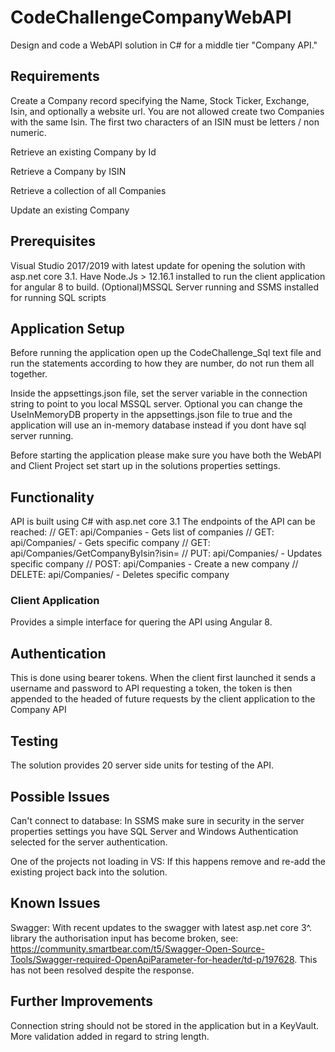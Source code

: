 # CodeChallengeCompanyWebAPI
Design and code a WebAPI solution in C# for a middle tier "Company API."

## Requirements
Create a Company record specifying the Name, Stock Ticker, Exchange, Isin, and optionally a website
url. You are not allowed create two Companies with the same Isin. The first two characters of an ISIN
must be letters / non numeric.

Retrieve an existing Company by Id

Retrieve a Company by ISIN

Retrieve a collection of all Companies

Update an existing Company

## Prerequisites
Visual Studio 2017/2019 with latest update for opening the solution with asp.net core 3.1.
Have Node.Js > 12.16.1 installed to run the client application for angular 8 to build.
(Optional)MSSQL Server running and SSMS installed for running SQL scripts

## Application Setup
Before running the application open up the CodeChallenge_Sql text file and run the statements according to how they are number, do not run them all together.

Inside the appsettings.json file, set the server variable in the connection string to point to you local MSSQL server.
Optional you can change the UseInMemoryDB property in the appsettings.json file to true and the application will use an in-memory database instead if you dont have sql server running.

Before starting the application please make sure you have both the WebAPI and Client Project set start up in the solutions properties settings.

## Functionality
API is built using C# with  asp.net core 3.1
The endpoints of the API can be reached:
// GET: api/Companies - Gets list of companies
// GET: api/Companies/<id> - Gets specific company
// GET: api/Companies/GetCompanyByIsin?isin=<isin>
// PUT: api/Companies/<id> - Updates specific company
// POST: api/Companies - Create a new company
// DELETE: api/Companies/<id> - Deletes specific company
  
### Client Application
Provides a simple interface for quering the API using Angular 8.

## Authentication
This is done using bearer tokens. When the client first launched it sends a username and password to API requesting a token,
the token is then appended to the headed of future requests by the client application to the Company API

## Testing
The solution provides 20 server side units for testing of the API.

## Possible Issues
Can't connect to database: In SSMS make sure in security in the server properties settings you have SQL Server and Windows Authentication selected for the server authentication.

One of the projects not loading in VS: If this happens remove and re-add the existing project back into the solution. 

## Known Issues
Swagger: With recent updates to the swagger with latest asp.net core 3^. library the authorisation input has become broken, see: https://community.smartbear.com/t5/Swagger-Open-Source-Tools/Swagger-required-OpenApiParameter-for-header/td-p/197628. This has not been resolved despite the response.

## Further Improvements
Connection string should not be stored in the application but in a KeyVault.
More validation added in regard to string length.
